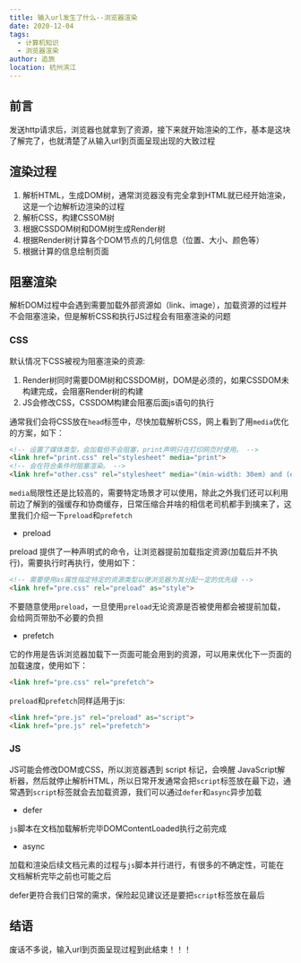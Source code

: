 ```yaml
---
title: 输入url发生了什么--浏览器渲染
date: 2020-12-04
tags: 
  - 计算机知识
  - 浏览器渲染
author: 追旅
location: 杭州滨江 
---
```


## 前言

发送http请求后，浏览器也就拿到了资源，接下来就开始渲染的工作，基本是这块了解完了，也就清楚了从输入url到页面呈现出现的大致过程

## 渲染过程

1. 解析HTML，生成DOM树，通常浏览器没有完全拿到HTML就已经开始渲染，这是一个边解析边渲染的过程
2. 解析CSS，构建CSSOM树
3. 根据CSSDOM树和DOM树生成Render树
4. 根据Render树计算各个DOM节点的几何信息（位置、大小、颜色等）
5. 根据计算的信息绘制页面

## 阻塞渲染

解析DOM过程中会遇到需要加载外部资源如（link、image），加载资源的过程并不会阻塞渲染，但是解析CSS和执行JS过程会有阻塞渲染的问题

### CSS

默认情况下CSS被视为阻塞渲染的资源:

1. Render树同时需要DOM树和CSSDOM树，DOM是必须的，如果CSSDOM未构建完成，会阻塞Render树的构建
2. JS会修改CSS，CSSDOM构建会阻塞后面js语句的执行

通常我们会将CSS放在```head```标签中，尽快加载解析CSS，网上看到了用```media```优化的方案，如下：

```html
<!-- 设置了媒体类型，会加载但不会阻塞，print声明只在打印网页时使用。 -->
<link href="print.css" rel="stylesheet" media="print">
<!-- 会在符合条件时阻塞渲染。 -->
<link href="other.css" rel="stylesheet" media="(min-width: 30em) and (orientation: landscape)">
```

```media```局限性还是比较高的，需要特定场景才可以使用，除此之外我们还可以利用前边了解到的强缓存和协商缓存，日常压缩合并啥的相信老司机都手到擒来了，这里我们介绍一下```preload```和```prefetch```

* preload

preload 提供了一种声明式的命令，让浏览器提前加载指定资源(加载后并不执行)，需要执行时再执行，使用如下：

```html
<!-- 需要使用as属性指定特定的资源类型以便浏览器为其分配一定的优先级 -->
<link href="pre.css" rel="preload" as="style">
```

不要随意使用```preload```，一旦使用```preload```无论资源是否被使用都会被提前加载，会给网页带肋不必要的负担

* prefetch

它的作用是告诉浏览器加载下一页面可能会用到的资源，可以用来优化下一页面的加载速度，使用如下：

```html
<link href="pre.css" rel="prefetch">
```

```preload```和```prefetch```同样适用于js:

```html
<link href="pre.js" rel="preload" as="script">
<link href="pre.js" rel="prefetch">
```

### JS

JS可能会修改DOM或CSS，所以浏览器遇到 script 标记，会唤醒 JavaScript解析器，然后就停止解析HTML，所以日常开发通常会把```script```标签放在最下边，通常遇到```script```标签就会去加载资源，我们可以通过```defer```和```async```异步加载

* defer

```js```脚本在文档加载解析完毕DOMContentLoaded执行之前完成

* async

加载和渲染后续文档元素的过程与```js```脚本并行进行，有很多的不确定性，可能在文档解析完毕之前也可能之后

defer更符合我们日常的需求，保险起见建议还是要把```script```标签放在最后


## 结语

废话不多说，输入url到页面呈现过程到此结束！！！


